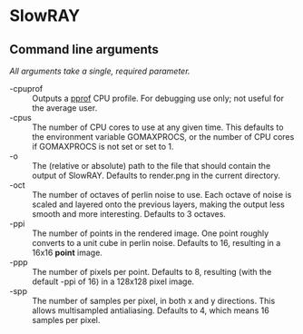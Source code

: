 SlowRAY
=======

Command line arguments
----------------------
_All arguments take a single, required parameter._

<dl>
<dt>-cpuprof</dt>
<dd>Outputs a <a href="http://google-perftools.googlecode.com/svn/trunk/doc/cpuprofile.html">pprof</a> CPU profile. For debugging use only; not useful for the average user.</dd>
<dt>-cpus</dt>
<dd>The number of CPU cores to use at any given time. This defaults to the environment variable GOMAXPROCS, or the number of CPU cores if GOMAXPROCS is not set or set to 1.</dd>
<dt>-o</dt>
<dd>The (relative or absolute) path to the file that should contain the output of SlowRAY. Defaults to render.png in the current directory.</dd>
<dt>-oct</dt>
<dd>The number of octaves of perlin noise to use. Each octave of noise is scaled and layered onto the previous layers, making the output less smooth and more interesting. Defaults to 3 octaves.</dd>
<dt>-ppi</dt>
<dd>The number of points in the rendered image. One point roughly converts to a unit cube in perlin noise. Defaults to 16, resulting in a 16x16 <strong>point</strong> image.</dd>
<dt>-ppp</dt>
<dd>The number of pixels per point. Defaults to 8, resulting (with the default -ppi of 16) in a 128x128 pixel image.</dd>
<dt>-spp</dt>
<dd>The number of samples per pixel, in both x and y directions. This allows multisampled antialiasing. Defaults to 4, which means 16 samples per pixel.</dd>
</dl>
